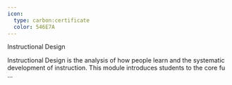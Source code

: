 ```yaml
---
icon:
  type: carbon:certificate
  color: 546E7A
---
```

Instructional Design

Instructional Design is the analysis of how people learn and the systematic development of instruction. This module introduces students to the core fu ... 
